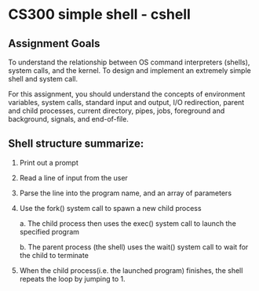 # CS300 simple shell - cshell

## Assignment Goals
To understand the relationship between OS command interpreters (shells), system calls, and the kernel.
To design and implement an extremely simple shell and system call.

For this assignment, you should understand the concepts of environment variables, system calls, standard input and output, I/O redirection, parent and child processes, current directory, pipes, jobs, foreground and background, signals, and end-of-file.


## Shell structure summarize:

1. Print out a prompt

2. Read a line of input from the user

3. Parse the line into the program name, and an array of parameters
4. Use the fork() system call to spawn a new child process

     a. The child process then uses the exec() system call to launch the specified program
  
     b. The parent process (the shell) uses the wait() system call to wait for the child to terminate
  
5. When the child process(i.e. the launched program) finishes, the shell repeats the loop by jumping to 1.
